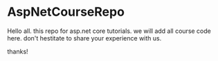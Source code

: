 # AspNetCourseRepo

Hello all.
this repo for asp.net core tutorials. we will add all course code here.
don't hestitate to share your experience with us. 

thanks!
